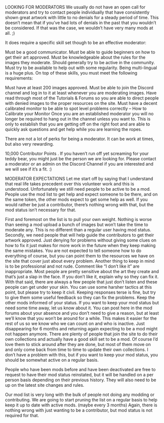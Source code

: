 LOOKING FOR MODERATORS
We usually do not have an open call for moderators and try to contact people individually that have consistently shown great artwork with little to no denials for a steady period of time. This doesn’t mean that if you’ve had lots of denials in the past that you wouldn’t be considered. If that was the case, we wouldn’t have very many mods at all. ;)

It does require a specific skill set though to be an effective moderator:

Must be a good communicator.
Must be able to guide beginners on how to get their art approved.
Must be knowledgeable about the rules for the images they moderate.
Should generally try to be active in the community.
Must try to be available to help out with some regularity.
Being multi-lingual is a huge plus.
On top of these skills, you must meet the following requirements:

Must have at least 200 images approved.
Must be able to join the Discord channel and log in to it at least whenever you are moderating images.
Have read through most of the Tutorials & Forums so you are able to direct people with denied images to the proper resources on the site.
Must have a decent calibrated monitor to be able to spot level problems correctly – How to Calibrate your Monitor
Once you are an established moderator you will no longer be required to hang out in the channel unless you want to. This is only to establish that you are getting off on the right foot and are able to quickly ask questions and get help while you are learning the ropes.

There are not a lot of perks for being a moderator. It can be work at times, but also very rewarding.

10,000 Contributor Points
.
If you haven’t run off yet screaming for your teddy bear, you might just be the person we are looking for.
Please contact a moderator or an admin on the Discord Channel if you are interested and we will see if it’s a fit. :)

MODERATOR EXPECTATIONS
Let me start off by saying that I understand that real life takes precedent over this volunteer work and this is understood. Unfortunately we still need people to be active to be a mod. People use the mod list to get help and expect someone to be there, and on the same token, the other mods expect to get some help as well. If you would rather be just a contributor, there’s nothing wrong with that, but the mod status isn’t necessary for that.

First and foremost on the list is to pull your own weight. Nothing is worse than seeing a mod upload a bunch of images but won’t take the time to moderate any. This is no different than a regular user having mod status.
Secondly, we need people that will help guide the contributors to get their artwork approved. Just denying for problems without giving some clues on how to fix it just makes for more work in the future when they keep making the same mistakes. You are not expected to tell someone how to do everything of course, but you can point them to the resources we have on the site that cover just about every problem.
Another thing to keep in mind is to be professional and not rude. Comment like “I don’t like it” are inappropriate. Most people are pretty sensitive about the art they create and that’s just a slap in the face. If you don’t like it, explain why so they can fix it. With that said, there are always a few people that just don’t listen and these people can get under your skin. You can use some harsher tactics at this point, but please try to keep it civil. Keeping responses terse is fine, but try to give them some useful feedback so they can fix the problems.
Keep the other mods informed of your status. If you want to keep your mod status but need some time away, let us know about it. You can post here in the mod forums about your absence and you don’t need to give a reason, but at least we’ll know that you won’t be around for a while. This makes it easier for the rest of us so we know who we can count on and who is inactive. Just disappearing for 6 months and returning again expecting to be a mod might not happen anymore.
There are plenty of people that join the site to do their own collections and actually have a good skill set to be a mod. Of course I’d love them to stick around after they are done, but most of them move on and only come back from time to time to update their own collections. I don’t have a problem with this, but if you want to keep your mod status, you should be somewhat active on a regular basis.

People who have been mods before and have been deactivated are free to request to have their mod status reinstated, but it will be handled on a per person basis depending on their previous history. They will also need to be up on the latest site changes and rules.

Our mod list is very long with the bulk of people not doing any modding or contributing. We are going to start pruning the list on a regular basis to help keep it up to date with active mods. (maybe every 3 months)
Again, there is nothing wrong with just wanting to be a contributor, but mod status is not required for that.

